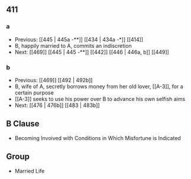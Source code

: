 ## 411
### a
- Previous: [[445 | 445a -**]] [[434 | 434a -*]] [[414]] 
- B, happily married to A, commits an indiscretion
- Next: [[469]] [[445 | 445 *-***]] [[442]] [[446 | 446a, b]] [[449]] 

### b
- Previous: [[469]] [[492 | 492b]] 
- B, wife of A, secretly borrows money from her old lover, [[A-3]], for a certain purpose
- [[A-3]] seeks to use his power over B to advance his own selfish aims
- Next: [[476 | 476b]] [[483 | 483b]] 

## B Clause
- Becoming Invoived with Conditions in Which Misfortune is Indicated

## Group
- Married Life

